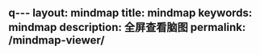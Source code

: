q---
layout: mindmap
title: mindmap
keywords: mindmap
description: 全屏查看脑图
permalink: /mindmap-viewer/
---

